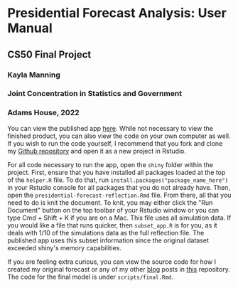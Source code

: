 # Presidential Forecast Analysis: User Manual
## CS50 Final Project
### Kayla Manning
### Joint Concentration in Statistics and Government
### Adams House, 2022

You can view the published app [here]( https://kayla-manning.shinyapps.io/presidential-forecast-reflection/). While not necessary to view the finished product, you can also view the code on your own computer as well. If you wish to run the code yourself, I recommend that you fork and clone my [Github repository](https://github.com/kayla-manning/presidential-forecast-analysis) and open it as a new project in Rstudio. 

For all code necessary to run the app, open the `shiny` folder within the project. First, ensure that you have installed all packages loaded at the top of the `helper.R` file. To do that, run `install.packages("package_name_here")` in your Rstudio console for all packages that you do not already have. Then, open the `presidential-forecast-reflection.Rmd` file. From there, all that you need to do is knit the document. To knit, you may either click the "Run Document" button on the top toolbar of your Rstudio window or you can type Cmd + Shift + K if you are on a Mac. This file uses all simulation data. If you would like a file that runs quicker, then `subset_app.R` is for you, as it deals with 1/10 of the simulations data as the full reflection file. The published app uses this subset information since the original dataset exceeded shiny's memory capabilities.

If you are feeling extra curious, you can view the source code for how I created my original forecast or any of my other [blog](https://kayla-manning.github.io/gov1347/) posts in [this](https://github.com/kayla-manning/gov1347) repository. The code for the final model is under `scripts/final.Rmd`.
